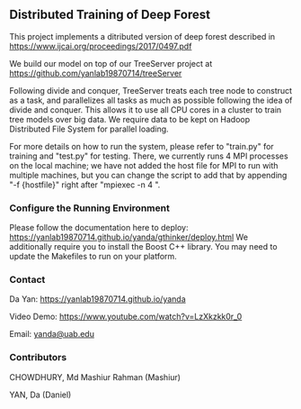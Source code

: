 ## Distributed Training of Deep Forest
This project implements a ditributed version of deep forest described in https://www.ijcai.org/proceedings/2017/0497.pdf

We build our model on top of our TreeServer project at https://github.com/yanlab19870714/treeServer

Following divide and conquer, TreeServer treats each tree node to construct as a task, and parallelizes all tasks as much as possible following the idea of divide and conquer. This allows it to use all CPU cores in a cluster to train tree models over big data. We require data to be kept on Hadoop Distributed File System for parallel loading.

For more details on how to run the system, please refer to "train.py" for training and "test.py" for testing. There, we currently runs 4 MPI processes on the local machine; we have not added the host file for MPI to run with multiple machines, but you can change the script to add that by appending "-f {hostfile}" right after "mpiexec -n 4 ".

### Configure the Running Environment
Please follow the documentation here to deploy: https://yanlab19870714.github.io/yanda/gthinker/deploy.html
We additionally require you to install the Boost C++ library. You may need to update the Makefiles to run on your platform.

### Contact
Da Yan: https://yanlab19870714.github.io/yanda

Video Demo: https://www.youtube.com/watch?v=LzXkzkk0r_0

Email: yanda@uab.edu

### Contributors
CHOWDHURY, Md Mashiur Rahman    (Mashiur)

YAN, Da    (Daniel)
